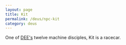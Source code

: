```yaml
---
layout: page
title: Kit
permalink: /deus/npc-kit
category: deus
---
```

One of [DEE's](char-public-griffin) twelve machine disciples, Kit is a racecar.
